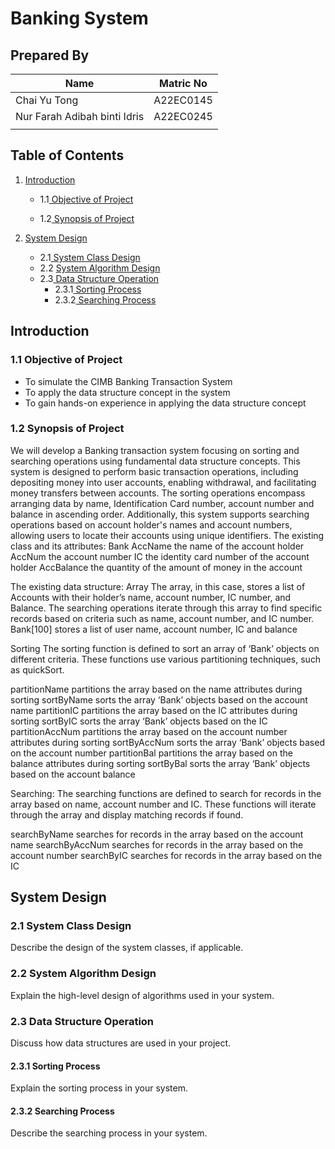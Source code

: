 # Banking System
## Prepared By
| Name         | Matric No    |
|--------------|--------------|
| Chai Yu Tong  | A22EC0145  |
| Nur Farah Adibah binti Idris     | A22EC0245 |
|      |  |

## Table of Contents
1. [Introduction](#Introduction)
   - 1.1[ Objective of Project](#11-Objective-of-Project)

   - 1.2[ Synopsis of Project](#12-Synopsis-of-Project)

2. [System Design](#system-design)
   - 2.1[ System Class Design](#21-System-Class-Design)
   - 2.2 [System Algorithm Design](#22-System-Algorithm-Design)
   - 2.3[ Data Structure Operation](#23-Data-Structure-Operation)
       - 2.3.1[ Sorting Process](#231-Sorting-Process)
       - 2.3.2[ Searching Process](#232-Searching-Process)

## Introduction
### 1.1 Objective of Project
   - To simulate the CIMB Banking Transaction System
   - To apply the data structure concept in the system
   - To gain hands-on experience in applying the data structure concept

### 1.2 Synopsis of Project
We will develop a Banking transaction system focusing on sorting and searching operations using fundamental data structure concepts. This system is designed to perform basic transaction operations, including depositing money into user accounts, enabling withdrawal, and facilitating money transfers between accounts. The sorting operations encompass arranging data by name, Identification Card number, account number and balance in ascending order. Additionally, this system supports searching operations based on account holder's names and account numbers, allowing users to locate their accounts using unique identifiers.
The existing class and its attributes:
Bank
AccName
the name of the account holder <string>
AccNum
the account number <string>
IC
the identity card number of the account holder <string>
AccBalance
the quantity of the amount of money in the account <double>


The existing data structure:
Array
The array, in this case, stores a list of Accounts with their holder’s name, account number, IC number, and Balance. The searching operations iterate through this array to find specific records based on criteria such as name, account number, and IC number.
Bank[100]
stores a list of user name, account number, IC and balance


Sorting
The sorting function is defined to sort an array of ‘Bank’ objects on different criteria. These functions use various partitioning techniques, such as quickSort.

partitionName
partitions the array based on the name attributes during sorting
sortByName
sorts the array ‘Bank’ objects based on the account name
partitionIC
partitions the array based on the IC attributes during sorting
sortByIC
sorts the array ‘Bank’ objects based on the IC
partitionAccNum
partitions the array based on the account number attributes during sorting
sortByAccNum
sorts the array ‘Bank’ objects based on the account number
partitionBal
partitions the array based on the balance attributes during sorting
sortByBal
sorts the array ‘Bank’ objects based on the account balance


Searching:
The searching functions are defined to search for records in the array based on name, account number and IC. These functions will iterate through the array and display matching records if found.

searchByName
searches for records in the array based on the account name
searchByAccNum
searches for records in the array based on the account number
searchByIC
searches for records in the array based on the IC



## System Design
### 2.1 System Class Design
Describe the design of the system classes, if applicable.

### 2.2 System Algorithm Design
Explain the high-level design of algorithms used in your system.

### 2.3 Data Structure Operation
Discuss how data structures are used in your project.

#### 2.3.1 Sorting Process
Explain the sorting process in your system.

#### 2.3.2 Searching Process
Describe the searching process in your system.


